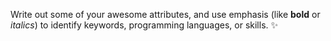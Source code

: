 Write out some of your awesome attributes, and use emphasis (like **bold** or *italics*) to identify keywords, programming languages, or skills. :sparkles:

